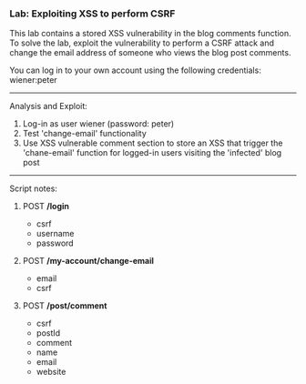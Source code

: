 ### Lab: Exploiting XSS to perform CSRF

This lab contains a stored XSS vulnerability in the blog comments function. To solve the lab, exploit the vulnerability to perform a CSRF attack and change the email address of someone who views the blog post comments.

You can log in to your own account using the following credentials: wiener:peter

_____

Analysis and Exploit:

1. Log-in as user wiener (password: peter)
2. Test 'change-email' functionality
3. Use XSS vulnerable comment section to store an XSS that trigger the 'chane-email' function for logged-in users visiting the 'infected' blog post


_____

Script notes:

1. POST **/login**
    - csrf
    - username
    - password

2. POST **/my-account/change-email**
    - email
    - csrf

3. POST **/post/comment**
    - csrf
    - postId
    - comment
    - name
    - email
    - website

